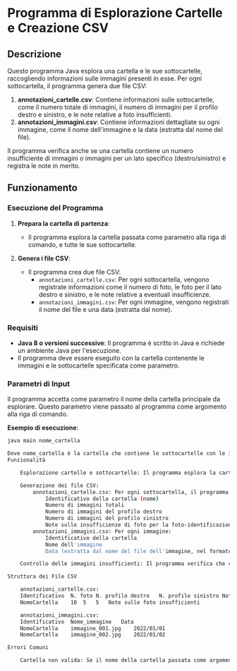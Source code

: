 # Programma di Esplorazione Cartelle e Creazione CSV

## Descrizione

Questo programma Java esplora una cartella e le sue sottocartelle, raccogliendo informazioni sulle immagini presenti in esse. Per ogni sottocartella, il programma genera due file CSV:

1. **annotazioni_cartelle.csv**: Contiene informazioni sulle sottocartelle, come il numero totale di immagini, il numero di immagini per il profilo destro e sinistro, e le note relative a foto insufficienti.
2. **annotazioni_immagini.csv**: Contiene informazioni dettagliate su ogni immagine, come il nome dell'immagine e la data (estratta dal nome del file).

Il programma verifica anche se una cartella contiene un numero insufficiente di immagini o immagini per un lato specifico (destro/sinistro) e registra le note in merito.

## Funzionamento

### Esecuzione del Programma

1. **Prepara la cartella di partenza**:
   - Il programma esplora la cartella passata come parametro alla riga di comando, e tutte le sue sottocartelle.
   
2. **Genera i file CSV**:
   - Il programma crea due file CSV:
     - `annotazioni_cartelle.csv`: Per ogni sottocartella, vengono registrate informazioni come il numero di foto, le foto per il lato destro e sinistro, e le note relative a eventuali insufficienze.
     - `annotazioni_immagini.csv`: Per ogni immagine, vengono registrati il nome del file e una data (estratta dal nome).

### Requisiti

- **Java 8 o versioni successive**: Il programma è scritto in Java e richiede un ambiente Java per l'esecuzione.
- Il programma deve essere eseguito con la cartella contenente le immagini e le sottocartelle specificata come parametro.

### Parametri di Input

Il programma accetta come parametro il nome della cartella principale da esplorare. Questo parametro viene passato al programma come argomento alla riga di comando.

**Esempio di esecuzione**:

```bash
java main nome_cartella

Dove nome_cartella è la cartella che contiene le sottocartelle con le immagini.
Funzionalità

    Esplorazione cartelle e sottocartelle: Il programma esplora la cartella principale e tutte le sue sottocartelle, analizzando ogni file immagine.

    Generazione dei file CSV:
        annotazioni_cartelle.csv: Per ogni sottocartella, il programma raccoglie:
            Identificativo della cartella (nome)
            Numero di immagini totali
            Numero di immagini del profilo destro
            Numero di immagini del profilo sinistro
            Note sulle insufficienze di foto per la foto-identificazione.
        annotazioni_immagini.csv: Per ogni immagine:
            Identificativo della cartella
            Nome dell'immagine
            Data (estratta dal nome del file dell'immagine, nel formato YYYY/MM/DD).

    Controllo delle immagini insufficienti: Il programma verifica che ci siano almeno 4 immagini per ogni lato (destro e sinistro) per una corretta identificazione. Se una cartella non soddisfa questo requisito, vengono aggiunte delle note nel file CSV delle cartelle.

Struttura dei File CSV

    annotazioni_cartelle.csv:
    Identificativo	N. foto	N. profilo destro	N. profilo sinistro	Note
    NomeCartella	10	5	5	Note sulle foto insufficienti

    annotazioni_immagini.csv:
    Identificativo	Nome_immagine	Data
    NomeCartella	immagine_001.jpg	2022/01/01
    NomeCartella	immagine_002.jpg	2022/01/02

Errori Comuni

    Cartella non valida: Se il nome della cartella passata come argomento non è corretto o non esiste, il programma restituirà un errore e non procederà con l'esplorazione.
